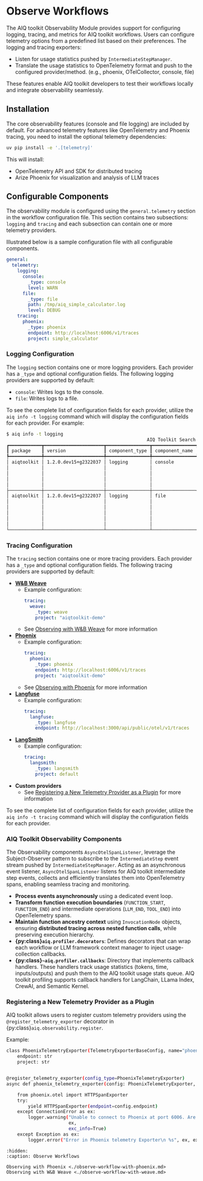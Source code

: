 <!--
SPDX-FileCopyrightText: Copyright (c) 2025, NVIDIA CORPORATION & AFFILIATES. All rights reserved.
SPDX-License-Identifier: Apache-2.0

Licensed under the Apache License, Version 2.0 (the "License");
you may not use this file except in compliance with the License.
You may obtain a copy of the License at

http://www.apache.org/licenses/LICENSE-2.0

Unless required by applicable law or agreed to in writing, software
distributed under the License is distributed on an "AS IS" BASIS,
WITHOUT WARRANTIES OR CONDITIONS OF ANY KIND, either express or implied.
See the License for the specific language governing permissions and
limitations under the License.
-->

# Observe Workflows

The AIQ toolkit Observability Module provides support for configuring logging, tracing, and metrics for AIQ toolkit workflows. Users can configure telemetry options from a predefined list based on their preferences. The logging and tracing exporters:

- Listen for usage statistics pushed by `IntermediateStepManager`.
- Translate the usage statistics to OpenTelemetry format and push to the configured provider/method. (e.g., phoenix, OTelCollector, console, file)

These features enable AIQ toolkit developers to test their workflows locally and integrate observability seamlessly.

## Installation

The core observability features (console and file logging) are included by default. For advanced telemetry features like OpenTelemetry and Phoenix tracing, you need to install the optional telemetry dependencies:

```bash
uv pip install -e '.[telemetry]'
```

This will install:
- OpenTelemetry API and SDK for distributed tracing
- Arize Phoenix for visualization and analysis of LLM traces

## Configurable Components

The observability module is configured using the `general.telemetry` section in the workflow configuration file. This section contains two subsections: `logging` and `tracing` and each subsection can contain one or more telemetry providers.

Illustrated below is a sample configuration file with all configurable components.

```yaml
general:
  telemetry:
    logging:
      console:
        _type: console
        level: WARN
      file:
        _type: file
        path: /tmp/aiq_simple_calculator.log
        level: DEBUG
    tracing:
      phoenix:
        _type: phoenix
        endpoint: http://localhost:6006/v1/traces
        project: simple_calculator
```

### **Logging Configuration**

The `logging` section contains one or more logging providers. Each provider has a `_type` and optional configuration fields. The following logging providers are supported by default:

- `console`: Writes logs to the console.
- `file`: Writes logs to a file.

To see the complete list of configuration fields for each provider, utilize the `aiq info -t logging` command which will display the configuration fields for each provider. For example:

```bash
$ aiq info -t logging
                                                    AIQ Toolkit Search Results
┏━━━━━━━━━━━━┳━━━━━━━━━━━━━━━━━━━━━━┳━━━━━━━━━━━━━━━━┳━━━━━━━━━━━━━━━━┳━━━━━━━━━━━━━━━━━━━━━━━━━━━━━━━━━━━━━━━━━━━━━━━━━━━━━━━━━━━┓
┃ package    ┃ version              ┃ component_type ┃ component_name ┃ description                                               ┃
┡━━━━━━━━━━━━╇━━━━━━━━━━━━━━━━━━━━━━╇━━━━━━━━━━━━━━━━╇━━━━━━━━━━━━━━━━╇━━━━━━━━━━━━━━━━━━━━━━━━━━━━━━━━━━━━━━━━━━━━━━━━━━━━━━━━━━━┩
│ aiqtoolkit │ 1.2.0.dev15+g2322037 │ logging        │ console        │ A logger to write runtime logs to the console.            │
│            │                      │                │                │                                                           │
│            │                      │                │                │   Args:                                                   │
│            │                      │                │                │     _type (str): The type of the object.                  │
│            │                      │                │                │     level (str): The logging level of console logger.     │
├────────────┼──────────────────────┼────────────────┼────────────────┼───────────────────────────────────────────────────────────┤
│ aiqtoolkit │ 1.2.0.dev15+g2322037 │ logging        │ file           │ A logger to write runtime logs to a file.                 │
│            │                      │                │                │                                                           │
│            │                      │                │                │   Args:                                                   │
│            │                      │                │                │     _type (str): The type of the object.                  │
│            │                      │                │                │     path (str): The file path to save the logging output. │
│            │                      │                │                │     level (str): The logging level of file logger.        │
└────────────┴──────────────────────┴────────────────┴────────────────┴───────────────────────────────────────────────────────────┘
```

### **Tracing Configuration**

The `tracing` section contains one or more tracing providers. Each provider has a `_type` and optional configuration fields. The following tracing providers are supported by default:

- [**W&B Weave**](https://wandb.ai/site/weave/)
  - Example configuration:
    ```yaml
    tracing:
      weave:
        _type: weave
        project: "aiqtoolkit-demo"
    ```
  - See [Observing with W&B Weave](./observe-workflow-with-weave.md) for more information
- [**Phoenix**](https://phoenix.arize.com/)
  - Example configuration:
    ```yaml
    tracing:
      phoenix:
        _type: phoenix
        endpoint: http://localhost:6006/v1/traces
        project: "aiqtoolkit-demo"
    ```
  - See [Observing with Phoenix](./observe-workflow-with-phoenix.md) for more information
- [**Langfuse**](https://langfuse.com/)
  - Example configuration:
    ```yaml
    tracing:
      langfuse:
        _type: langfuse
        endpoint: http://localhost:3000/api/public/otel/v1/traces
    ```
- [**LangSmith**](https://www.langchain.com/langsmith)
  - Example configuration:
    ```yaml
    tracing:
      langsmith:
        _type: langsmith
        project: default
    ```
- **Custom providers**
  - See [Registering a New Telemetry Provider as a Plugin](#registering-a-new-telemetry-provider-as-a-plugin) for more information


To see the complete list of configuration fields for each provider, utilize the `aiq info -t tracing` command which will display the configuration fields for each provider.


### AIQ Toolkit Observability Components

The Observability components `AsyncOtelSpanListener`, leverage the Subject-Observer pattern to subscribe to the `IntermediateStep` event stream pushed by `IntermediateStepManager`. Acting as an asynchronous event listener, `AsyncOtelSpanListener` listens for AIQ toolkit intermediate step events, collects and efficiently translates them into OpenTelemetry spans, enabling seamless tracing and monitoring.

- **Process events asynchronously** using a dedicated event loop.
- **Transform function execution boundaries** (`FUNCTION_START`, `FUNCTION_END`) and intermediate operations (`LLM_END`, `TOOL_END`) into OpenTelemetry spans.
- **Maintain function ancestry context** using `InvocationNode` objects, ensuring **distributed tracing across nested function calls**, while preserving execution hierarchy.
- **{py:class}`aiq.profiler.decorators`**: Defines decorators that can wrap each workflow or LLM framework context manager to inject usage-collection callbacks.
- **{py:class}`~aiq.profiler.callbacks`**: Directory that implements callback handlers. These handlers track usage statistics (tokens, time, inputs/outputs) and push them to the AIQ toolkit usage stats queue. AIQ toolkit profiling supports callback handlers for LangChain, LLama Index, CrewAI, and Semantic Kernel.


### Registering a New Telemetry Provider as a Plugin

AIQ toolkit allows users to register custom telemetry providers using the `@register_telemetry_exporter` decorator in {py:class}`aiq.observability.register`.

Example:
```bash
class PhoenixTelemetryExporter(TelemetryExporterBaseConfig, name="phoenix"):
    endpoint: str
    project: str


@register_telemetry_exporter(config_type=PhoenixTelemetryExporter)
async def phoenix_telemetry_exporter(config: PhoenixTelemetryExporter, builder: Builder):

    from phoenix.otel import HTTPSpanExporter
    try:
        yield HTTPSpanExporter(endpoint=config.endpoint)
    except ConnectionError as ex:
        logger.warning("Unable to connect to Phoenix at port 6006. Are you sure Phoenix is running?\n %s",
                       ex,
                       exc_info=True)
    except Exception as ex:
        logger.error("Error in Phoenix telemetry Exporter\n %s", ex, exc_info=True)
```

```{toctree}
:hidden:
:caption: Observe Workflows

Observing with Phoenix <./observe-workflow-with-phoenix.md>
Observing with W&B Weave <./observe-workflow-with-weave.md>
```
